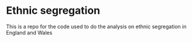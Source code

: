 # Ethnic segregation

This is a repo for the code used to do the analysis on ethnic segregation in England and Wales